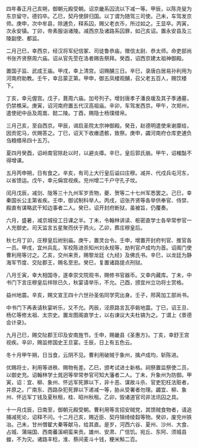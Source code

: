 四年春正月己亥朔，御朝元殿受朝。诏京畿系囚流以下减一等。甲辰，以陈尧叟为东京留守。德钧卒。乙巳，契丹使辞归国。以丁谓为随驾三司使。己未，车驾发京师。庚申，次中牟县，除逋负，释系囚，赐父老衣币，所过如之。王显卒。丙寅，次永安镇。丁卯，帝素服诣诸陵。减西京及诸路系囚罪，如己亥诏。置永安县及三陵副使、都监。

二月己巳，幸西京，经汉将军纪信冢、司徒鲁恭庙，赠信太尉、恭太师。命吏部尚书张齐贤祭周六庙。诏从官先茔在洛者赐告祭拜。癸酉，诏西京建太祖神御殿。

置国子监、武成王庙。甲戌，幸上清宫。诏赐酺三日。辛巳，录唐白居易孙利用为河南府助教。壬午，幸吕蒙正第。甲申，御五凤楼观酺，召父老五百人，赐饮楼下。

丁亥，幸元偓宫。戊子，葺周六庙。加号列子。增封唐孝子潘良瑗及其子季通墓，仍禁樵采。庚寅，诏河南府置五代汉高祖庙。辛卯，车驾发西京。甲午，次郑州，遣使祀中岳及周嵩、懿二陵。丁酉，赐隐士杨璞缯帛。

三月己亥，至自西京。甲辰，谒启圣院太宗神御殿。癸丑，赵德明遣使来谢廪给，因贡驼马，优赐答之。丁巳，诏天下收瘗遗骸，致祭。庚申，蠲河南府仓库吏逋负刍粮缗帛四十五万。

夏四月癸酉，诏岭南官除赴以时，以避炎瘴。辛巳，皇后郭氏崩。甲午，诏榷酤不得增课。

五月丙申朔，日有食之。辛亥，有司上大行皇后谥曰庄穆。减并、代戍兵屯河东，以省馈运。戊午，幸元偁宫视疾。兖州增二千户守孔子坟。

闰月戊辰，减剑、陇等三十九州军岁贡物，夔、贺等二十七州军悉罢之。己巳，幸秦国长公主第省疾。壬申，御试制科举人。丙戌，诏张齐贤等各举供奉官、侍禁、殿直有谋略武干知边事者二人。癸巳，诏开封府断狱，虽被旨，仍覆奏。

六月，盛暑，减京城役工日课之半。丁未，令翰林讲读、枢密直学士各举常参官一人充御史。司天监言五星聚而伏于鹑火。乙卯，葬庄穆皇后。

秋七月丁卯，庄穆皇后祔别庙。庚午，置灵台令。壬申，增置开封府判官、推官各一员。甲戌，宜州兵乱，军校陈进杀知州刘永规等，劫判官卢成均为首。诏阁门使曹利用等讨之。乙亥，交州来贡，赐黎龙廷《九经》及佛氏书。辛巳，以龙廷为静海军节度、交阯郡王，赐名至忠。癸巳，复置诸路提点刑狱。

八月壬寅，幸大相国寺，遂幸崇文院观书，赐修书官器币。又幸内藏库。丁未，中书门下言庄穆皇后祥除已久，秋宴请举乐，不允。己酉，颁宜州立功将士赏格。

益州地震。辛亥，赐文宣王四十六世孙圣佑同学究出身。壬子，邢昺加工部尚书。

中书门下再表请秋宴听乐，又不允。丙辰，泾原路言瓦亭砦地震。丁巳，诏王旦、杨亿等修太祖、太宗史。置龙图阁直学士，以右谏议大夫杜镐为之。丁谓上《景德会计录》。

九月己巳，赐交阯郡王印及安南旌节。壬申，赐畿县《圣惠方》。丁亥，幸舒王宫视疾。辛卯，赐监修国史王旦宴。壬辰，日上有五色云。

冬十月甲午朔，日当食，云阴不见。曹利用破贼于象州，擒卢成均，斩陈进。

优赐将士，利用等进秩、赐物有差。乙巳，颁考试进士新格。祠祭置监祭使二员，以御史充。诏翰林学士晁迥等举常参官可知大藩者二人。丁未，升象州为防御。甲寅，诏：宜、柳、象州、怀远军死罪以下，非十恶、谋故斗杀、官吏犯枉法赃者，并原之。广南东、西路杂犯死罪以下递减一等，胁从受署者勿理。蠲宜、柳、象州、怀远军丁钱及夏秋租，桂、昭州秋租。乙卯，毁诸道官司非法讯囚之具。

十一月戊辰，日南至，御朝元殿受朝。曹利用等言招安贼党，其馈贼食物者，请追捕减死论，诏释不问。十二月己亥，赐近臣、契丹锦绮绫縠等物。癸卯，废兖州铁冶。己未，甘州僧翟大秦等献马，给其直。是岁，河西六谷、夏州、沙州、大食、占城、蒲端国、西南蕃溪峒蛮来贡。雄州、安肃、广信饥。宛丘、东阿、须城县蝗，不为灾。诸路丰稔，淮、蔡间麦斗十钱，粳米斛二百。